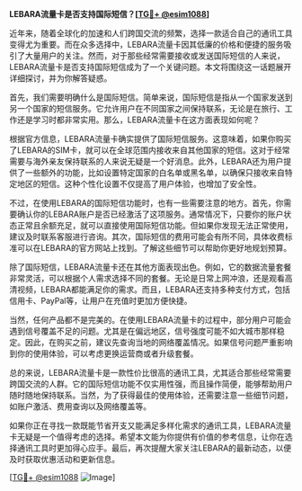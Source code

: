 **LEBARA流量卡是否支持国际短信？[[TG💪+ @esim1088](https://t.me/s/esim1088)]**

近年来，随着全球化的加速和人们跨国交流的频繁，选择一款适合自己的通讯工具变得尤为重要。而在众多选择中，LEBARA流量卡因其低廉的价格和便捷的服务吸引了大量用户的关注。然而，对于那些经常需要接收或发送国际短信的人来说，LEBARA流量卡是否支持国际短信成为了一个关键问题。本文将围绕这一话题展开详细探讨，并为你解答疑惑。

首先，我们需要明确什么是国际短信。简单来说，国际短信是指从一个国家发送到另一个国家的短信服务。它允许用户在不同国家之间保持联系，无论是在旅行、工作还是学习时都非常实用。那么，LEBARA流量卡在这方面表现如何呢？

根据官方信息，LEBARA流量卡确实提供了国际短信服务。这意味着，如果你购买了LEBARA的SIM卡，就可以在全球范围内接收来自其他国家的短信。这对于经常需要与海外亲友保持联系的人来说无疑是一个好消息。此外，LEBARA还为用户提供了一些额外的功能，比如设置特定国家的白名单或黑名单，以确保只接收来自特定地区的短信。这种个性化设置不仅提高了用户体验，也增加了安全性。

不过，在使用LEBARA的国际短信功能时，也有一些需要注意的地方。首先，你需要确认你的LEBARA账户是否已经激活了这项服务。通常情况下，只要你的账户状态正常且余额充足，就可以直接使用国际短信功能。但如果你发现无法正常使用，建议及时联系客服进行咨询。其次，国际短信的费用可能会有所不同，具体收费标准可以在LEBARA的官方网站上找到。了解这些细节可以帮助你更好地规划预算。

除了国际短信，LEBARA流量卡还在其他方面表现出色。例如，它的数据流量套餐非常灵活，可以根据个人需求选择不同的套餐。无论是日常上网冲浪，还是观看高清视频，LEBARA都能满足你的需求。而且，LEBARA还支持多种支付方式，包括信用卡、PayPal等，让用户在充值时更加方便快捷。

当然，任何产品都不是完美的。在使用LEBARA流量卡的过程中，部分用户可能会遇到信号覆盖不足的问题。尤其是在偏远地区，信号强度可能不如大城市那样稳定。因此，在购买之前，建议先查询当地的网络覆盖情况。如果信号问题严重影响到你的使用体验，可以考虑更换运营商或者升级套餐。

总的来说，LEBARA流量卡是一款性价比很高的通讯工具，尤其适合那些经常需要跨国交流的人群。它的国际短信功能不仅实用性强，而且操作简便，能够帮助用户随时随地保持联系。当然，为了获得最佳的使用体验，还需要注意一些细节问题，如账户激活、费用查询以及网络覆盖等。

如果你正在寻找一款既能节省开支又能满足多样化需求的通讯工具，LEBARA流量卡无疑是一个值得考虑的选择。希望本文能为你提供有价值的参考信息，让你在选择通讯工具时更加得心应手。最后，再次提醒大家关注LEBARA的最新动态，以便及时获取优惠活动和更新信息。

[[TG💪+ @esim1088](https://t.me/s/esim1088) ![Image](https://i.postimg.cc/4NQfJmqS/Snipaste-2025-05-13-00-14-12.png)]